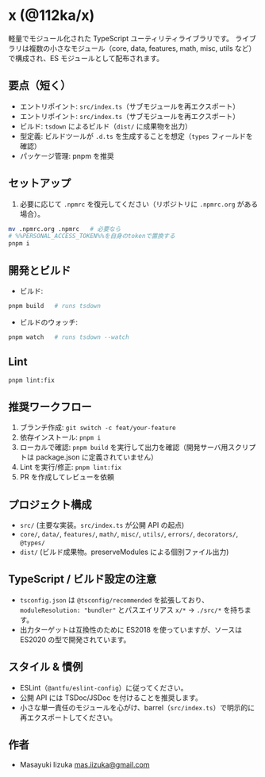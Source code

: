 # x (@112ka/x)

軽量でモジュール化された TypeScript ユーティリティライブラリです。
ライブラリは複数の小さなモジュール（core, data, features, math, misc, utils など）で構成され、ES モジュールとして配布されます。

## 要点（短く）
- エントリポイント: `src/index.ts`（サブモジュールを再エクスポート）
 - エントリポイント: `src/index.ts`（サブモジュールを再エクスポート）
 - ビルド: `tsdown` によるビルド（`dist/` に成果物を出力）
 - 型定義: ビルドツールが `.d.ts` を生成することを想定（`types` フィールドを確認）
- パッケージ管理: pnpm を推奨

## セットアップ
1. 必要に応じて `.npmrc` を復元してください（リポジトリに `.npmrc.org` がある場合）。

```bash
mv .npmrc.org .npmrc   # 必要なら
# %%PERSONAL_ACCESS_TOKEN%%を自身のtokenで置換する
pnpm i
```

## 開発とビルド

- ビルド:

```bash
pnpm build   # runs tsdown
```

- ビルドのウォッチ:

```bash
pnpm watch   # runs tsdown --watch
```

## Lint

```bash
pnpm lint:fix
```

## 推奨ワークフロー
1. ブランチ作成: `git switch -c feat/your-feature`
2. 依存インストール: `pnpm i`
3. ローカルで確認: `pnpm build` を実行して出力を確認（開発サーバ用スクリプトは package.json に定義されていません）
4. Lint を実行/修正: `pnpm lint:fix`
5. PR を作成してレビューを依頼

## プロジェクト構成
- `src/` (主要な実装。`src/index.ts` が公開 API の起点)
- `core/`, `data/`, `features/`, `math/`, `misc/`, `utils/`, `errors/`, `decorators/`, `@types/`
- `dist/` (ビルド成果物。preserveModules による個別ファイル出力)

## TypeScript / ビルド設定の注意
- `tsconfig.json` は `@tsconfig/recommended` を拡張しており、`moduleResolution: "bundler"` とパスエイリアス `x/*` -> `./src/*` を持ちます。
- 出力ターゲットは互換性のために ES2018 を使っていますが、ソースは ES2020 の型で開発されています。

## スタイル & 慣例
- ESLint（`@antfu/eslint-config`）に従ってください。
- 公開 API には TSDoc/JSDoc を付けることを推奨します。
- 小さな単一責任のモジュールを心がけ、barrel（`src/index.ts`）で明示的に再エクスポートしてください。

## 作者
- Masayuki Iizuka <mas.iizuka@gmail.com>
